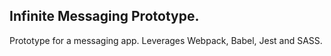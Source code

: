 <h2>Infinite Messaging Prototype.</h2>

<p>Prototype for a messaging app. Leverages Webpack, Babel, Jest and SASS.</p>